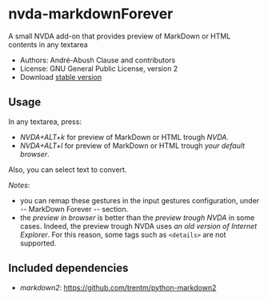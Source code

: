 # nvda-markdownForever
A small NVDA add-on that provides preview of MarkDown or HTML contents in 
any textarea

* Authors: André-Abush Clause and contributors
* License: GNU General Public License, version 2
* Download [stable version][1]

## Usage
In any textarea, press:

- *NVDA+ALT+k* for preview of MarkDown or HTML trough _NVDA_.
- *NVDA+ALT+l* for preview of MarkDown or HTML trough _your default browser_.

Also, you can select text to convert.

*Notes*:

- you can remap these gestures in the input gestures configuration,
  under -- MarkDown Forever -- section.
- the *preview in browser* is better than the *preview trough NVDA* in
  some cases. Indeed, the preview trough NVDA uses *an old version of
  Internet Explorer*. For this reason, some tags such as `<details>`
  are not supported.

## Included dependencies
- *markdown2*: <https://github.com/trentm/python-markdown2>

[1]: https://andreabc.net/projects/NVDA_addons/MarkdownForever/latest
